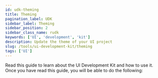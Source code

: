 ```yaml
---
id: udk-theming
title: Theming
pagination_label: UDK
sidebar_label: Theming
sidebar_position: 2
sidebar_class_name: rudk
keywords: ['UI', 'development', 'kit']
description: Update the theme of your UI project
slug: /tools/ui-development-kit/theming
tags: ['UI']
---
```


Read this guide to learn about the UI Development Kit and how to use it. Once you have read this guide, you will be able to do the following: 
